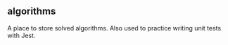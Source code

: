 ## algorithms

A place to store solved algorithms.
Also used to practice writing unit tests with Jest.
